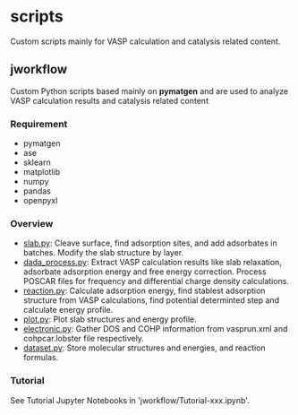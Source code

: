 # scripts
Custom scripts mainly for VASP calculation and catalysis related content.
## jworkflow
Custom Python scripts based mainly on **pymatgen** and are used to analyze VASP calculation results and catalysis related content
### Requirement
- pymatgen
- ase
- sklearn
- matplotlib
- numpy
- pandas
- openpyxl
### Overview
- [slab.py](https://github.com/jchddd/scripts/blob/main/jworkflow/Jworkflow/slab.py): Cleave surface, find adsorption sites, and add adsorbates in batches. Modify the slab structure by layer.
- [dada_process.py](https://github.com/jchddd/scripts/blob/main/jworkflow/Jworkflow/data_process.py): Extract VASP calculation results like slab relaxation, adsorbate adsorption energy and free energy correction. Process  POSCAR files for frequency and differential charge density calculations.
- [reaction.py](https://github.com/jchddd/scripts/blob/main/jworkflow/Jworkflow/reaction.py): Calculate adsorption energy, find stablest adsorption structure from VASP calculations, find potential determinted step and calculate energy profile.
- [plot.py](https://github.com/jchddd/scripts/blob/main/jworkflow/Jworkflow/plot.py): Plot slab structures and energy profile.
- [electronic.py](https://github.com/jchddd/scripts/blob/main/jworkflow/Jworkflow/electronic.py): Gather DOS and COHP information from vasprun.xml and cohpcar.lobster file respectively.
- [dataset.py](https://github.com/jchddd/scripts/blob/main/jworkflow/Jworkflow/dataset.py): Store molecular structures and energies, and reaction formulas.
### Tutorial
See Tutorial Jupyter Notebooks in 'jworkflow/Tutorial-xxx.ipynb'.

